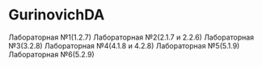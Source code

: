 # GurinovichDA
Лабораторная №1(1.2.7)
Лабораторная №2(2.1.7 и 2.2.6)
Лабораторная №3(3.2.8)
Лабораторная №4(4.1.8 и 4.2.8)
Лабораторная №5(5.1.9)
Лабораторная №6(5.2.9)
